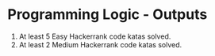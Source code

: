 # Programming Logic - Outputs

1. At least 5 Easy Hackerrank code katas solved.
2. At least 2 Medium Hackerrank code katas solved.
